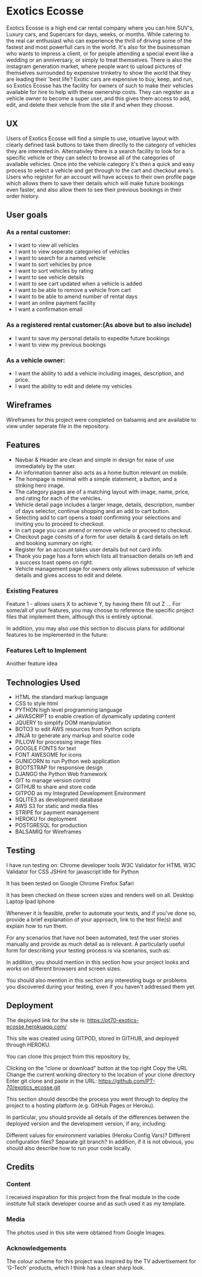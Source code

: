 # Exotics Ecosse
Exotics Ecosse is a high end car rental company where you can hire SUV's, Luxury cars, and Supercars for days, weeks, or months.
While catering to the real car enthusiast who can experience the thrill of driving some of the fastest and most powerfull cars in the world.
It's also for the businessman who wants to impress a client, or for people attending a special event like a wedding or an anniversary,
or simply to treat themselves.
There is also the instagram generation market, where people want to upload pictures of themselves surrounded by expensive trinketry to
show the world that they are leading their 'best life'!
Exotic cars are expensive to buy, keep, and run, so Exotics Ecosse has the facility for owners of such to make their vehicles available
for hire to help with these ownership costs.
They can register as a vehicle owner to become a super user, and this gives them access to add, edit, and delete their vehicle 
from the site if and when they choose.

## UX
Users of Exotics Ecosse will find a simple to use, intuative layout with clearly defined task buttons to take them directly to the 
category of vehicles they are interested in. Alternativley there is a search facility to look for a specific vehicle or they can
select to browse all of the categories of available vehicles. Once into the vehicle category it's then a quick and easy process
to select a vehicle and get through to the cart and checkout area's. Users who register for an account will have access to their
own profile page which allows them to save their details which will make future bookings even faster, and also allow them to
see their previous bookings in their order history.

## User goals

### As a rental customer:
* I want to view all vehicles
* I want to view seperate categories of vehicles
* I want to search for a named vehicle
* I want to sort vehicles by price
* I want to sort vehicles by rating
* I want to see vehicle details
* I want to see cart updated when a vehicle is added 
* I want to be able to remove a vehicle from cart
* I want to be able to amend number of rental days
* I want an online payment facility
* I want a confirmation email 

### As a registered rental customer:(As above but to also include)
* I want to save my personal details to expedite future bookings
* I want to view my previous bookings

### As a vehicle owner:
* I want the ability to add a vehicle including images, description, and price.
* I want the ability to edit and delete my vehicles

## Wireframes 
Wireframes for this project were completed on balsamiq and are available to view under seperate file in the repository.

## Features

* Navbar & Header are clean and simple in design for ease of use immediately by the user.
* An information banner also acts as a home button relevant on mobile.
* The hompage is minimal with a simple statement, a button, and a striking hero image.
* The category pages are of a matching layout with image, name, price, and rating for each of the vehicles.
* Vehicle detail page includes a larger image, details, description, number of days selector, continue shopping and an add to cart button.
* Selecting add to cart opens a toast confirming your selections and inviting you to proceed to checkout.
* In cart page you can amend or remove vehicle or proceed to checkout.
* Checkout page consits of a form for user details & card details on left and booking summary on right.
* Register for an account takes user details but not card info.
* Thank you page has a form which lists all transaction details on left and a success toast opens on right.
* Vehicle management page for owners only allows submission of vehicle details and gives access to edit and delete.

### Existing Features
Feature 1 - allows users X to achieve Y, by having them fill out Z
...
For some/all of your features, you may choose to reference the specific project files that implement them, although this is entirely optional.

In addition, you may also use this section to discuss plans for additional features to be implemented in the future:

### Features Left to Implement
Another feature idea

## Technologies Used
* HTML the standard markup language
* CSS to style html
* PYTHON high level programming language
* JAVASCRIPT to enable creation of dynamically updating content
* JQUERY to simplify DOM manipulation
* BOTO3 to edit AWS resources from Python scripts
* JINJA to generate any markup and source code
* PILLOW for processing image files
* GOOGLE FONTS for text
* FONT AWESOME for icons
* GUNICORN to run Python web application
* BOOTSTRAP for responsive design
* DJANGO the Python Web framework
* GIT to manage version control
* GITHUB to share and store code
* GITPOD as my Integrated Development Environment
* SQLITE3 as development database 
* AWS S3  for static and media files 
* STRIPE  for payment management
* HEROKU  for deployment
* POSTGRESQL for production
* BALSAMIQ for Wireframes


## Testing
I have run testing on:
Chrome developer tools
W3C Validator for HTML
W3C Validator for CSS
JSHint for javascript 
Idle for Python

It has been tested on
Google Chrome
Firefox
Safari

It has been checked on these screen sizes and renders well on all.
Desktop
Laptop
Ipad
Iphone


Whenever it is feasible, prefer to automate your tests, and if you've done so, provide a brief explanation of your approach, link to the test file(s) and explain how to run them.

For any scenarios that have not been automated, test the user stories manually and provide as much detail as is relevant. A particularly useful form for describing your testing process is via scenarios, such as:

In addition, you should mention in this section how your project looks and works on different browsers and screen sizes.

You should also mention in this section any interesting bugs or problems you discovered during your testing, even if you haven't addressed them yet.

## Deployment
The deployed link for the site is: https://pt70-exotics-ecosse.herokuapp.com/

This site was created using GITPOD, stored in GITHUB, and deployed through HEROKU.

You can clone this project from this repository by,

Clicking on the "clone or download" button at the top right Copy the URL Change the current working directory
to the location of your clone directory Enter git clone and paste in the URL: https://github.com/PT-70/exotics_ecosse.git

This section should describe the process you went through to deploy the project to a hosting platform (e.g. GitHub Pages or Heroku).

In particular, you should provide all details of the differences between the deployed version and the development version, if any, including:

Different values for environment variables (Heroku Config Vars)?
Different configuration files?
Separate git branch?
In addition, if it is not obvious, you should also describe how to run your code locally.

## Credits
### Content
I received inspiration for this project from the final module in the code institute full stack developer course and as 
such used it as my template.
### Media
The photos used in this site were obtained from Google Images.
### Acknowledgements
The colour scheme for this project was inspired by the TV advertisement for 'G-Tech' products, which I think has a clean sharp look.


